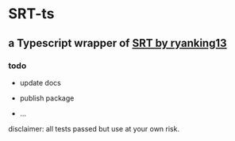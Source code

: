 # SRT-ts

## a Typescript wrapper of [SRT by ryanking13](https://github.com/ryanking13/SRT)

### todo

- update docs

- publish package

- ...

disclaimer: all tests passed but use at your own risk.



